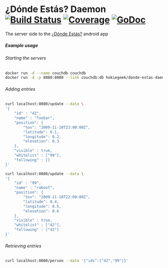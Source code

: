 # ¿Dónde Estás? Daemon [![Build Status](https://travis-ci.org/HokieGeek/donde-estas-daemon.svg?branch=master)](https://travis-ci.org/HokieGeek/donde-estas-daemon) [![Coverage](http://gocover.io/_badge/github.com/HokieGeek/donde-estas-daemon)](http://gocover.io/github.com/HokieGeek/donde-estas-daemon) [![GoDoc](http://godoc.org/github.com/HokieGeek/donde-estas-daemon?status.png)](http://godoc.org/github.com/HokieGeek/donde-estas-daemon)
The server side to the [¿Dónde Estás?](https://github.com/HokieGeek/DondeEstas) android app

##### Example usage
###### Starting the servers
```sh
docker run -d --name couchdb couchdb
docker run -d -p 8080:8080 --link couchdb:db hokiegeek/donde-estas-daemon
```

###### Adding entries
```sh
curl localhost:8080/update --data \
'{
    "id" : "42",
    "name" : "foobar",
    "position": {
        "tov": "2009-11-10T23:00:00Z",
        "latitude": 0.1,
        "longitude": 0.2,
        "elevation": 0.3
    },
    "visible" : true,
    "whitelist" : ["99"],
    "following" : []
}'

curl localhost:8080/update --data \
'{
    "id" : "99",
    "name" : "raboof",
    "position": {
        "tov": "2009-11-10T22:00:00Z",
        "latitude": 0.4,
        "longitude": 0.5,
        "elevation": 0.6
    },
    "visible" : true,
    "whitelist" : ["42"],
    "following" : ["42"]
}'
```

###### Retrieving entries
```sh
curl localhost:8080/person --data '{"ids":["42","99"]}'
```
